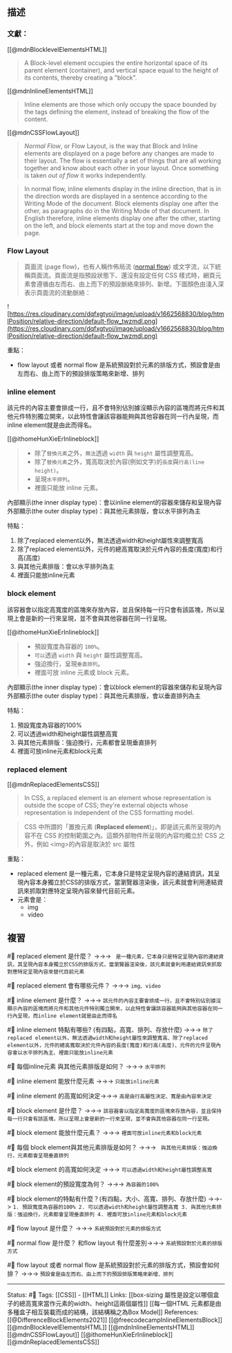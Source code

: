 ## 描述


### 文獻：
[[@mdnBlocklevelElementsHTML]]
> A Block-level element occupies the entire horizontal space of its parent element (container), and vertical space equal to the height of its contents, thereby creating a "block".


[[@mdnInlineElementsHTML]]
> Inline elements are those which only occupy the space bounded by the tags defining the element, instead of breaking the flow of the content.

[[@mdnCSSFlowLayout]]
> _Normal Flow_, or Flow Layout, is the way that Block and Inline elements are displayed on a page before any changes are made to their layout. The flow is essentially a set of things that are all working together and know about each other in your layout. Once something is taken _out of flow_ it works independently.

> In normal flow, inline elements display in the inline direction, that is in the direction words are displayed in a sentence according to the Writing Mode of the document. Block elements display one after the other, as paragraphs do in the Writing Mode of that document. In English therefore, inline elements display one after the other, starting on the left, and block elements start at the top and move down the page.

### Flow Layout 



> 頁面流 (page flow)，也有人稱作佈局流 ([normal flow](https://developer.mozilla.org/zh-CN/docs/Learn/CSS/CSS_layout/normal_flow)) 或文字流，以下統稱頁面流。頁面流是指預設狀態下、還沒有設定任何 CSS 樣式時，網頁元素會遵循由左而右、由上而下的預設脈絡來排列、新增。下圖顏色由淺入深表示頁面流的流動脈絡：

![https://res.cloudinary.com/dqfxgtyoi/image/upload/v1662568830/blog/htmlPosition/relative-direction/default-flow_twzmdl.png](https://res.cloudinary.com/dqfxgtyoi/image/upload/v1662568830/blog/htmlPosition/relative-direction/default-flow_twzmdl.png)

重點：
- flow layout 或者 normal flow 是系統預設對於元素的排版方式，預設會是由左而右、由上而下的預設排版策略來新增、排列

### inline element

該元件的內容主要會排成一行，且不會特別佔別據沒顯示內容的區塊而將元件和其他元件特別獨立開來，以此特性會讓該容器能夠與其他容器在同一行內呈現，而inline element就是由此而得名。


[[@ithomeHunXieErInlineblock]]
> -   除了`替換元素`之外，`無法`透過 `width` 與 `height` 屬性調整寬高。
> -   除了`替換元素`之外，寬高取決於內容(例如文字)的`長度`與`行高(line height)`。
> -   呈現`水平排列`。
> -   裡面只能放 inline 元素。


內部顯示(the inner display type)：會以inline element的容器來儲存和呈現內容
外部顯示(the outer display type)：與其他元素排版，會以水平排列為主


特點：
1. 除了replaced element以外，無法透過width和height屬性來調整寬高
2. 除了replaced element以外，元件的總高寬取決於元件內容的長度(寬度)和行高(高度)
3. 與其他元素排版：會以水平排列為主
4. 裡面只能放inline元素

  
### block element

該容器會以指定高寬度的區塊來存放內容，並且保持每一行只會有該區塊，所以呈現上會是新的一行來呈現，並不會與其他容器在同一行呈現。


[[@ithomeHunXieErInlineblock]]
> -   預設寬度為容器的 `100%`。
> -   `可以`透過 `width` 與 `height` 屬性調整寬高。
> -   強迫換行，呈現`垂直排列`。
> -   裡面可放 inline 元素或 block 元素。


內部顯示(the inner display type)：會以block element的容器來儲存和呈現內容
外部顯示(the outer display type)：與其他元素排版，會以垂直排列為主

特點：
1. 預設寬度為容器的100%
2. 可以透過width和height屬性調整高寬
3. 與其他元素排版：強迫換行，元素都會呈現垂直排列
4. 裡面可放inline元素和block元素


### replaced element
[[@mdnReplacedElementsCSS]]
> In CSS, a replaced element is an element whose representation is outside the scope of CSS; they're external objects whose representation is independent of the CSS formatting model.

> CSS 中所謂的「置換元素 (**Replaced element**)」，即是該元素所呈現的內容不在 CSS 的控制範圍之內。這類外部物件所呈現的內容均獨立於 CSS 之外，例如 \<img\>的內容是取決於 src 屬性

重點：
- replaced element 是一種元素，它本身只是特定呈現內容的連結資訊，其呈現內容本身獨立於CSS的排版方式，當瀏覽器渲染後，該元素就會利用連結資訊來抓取對應特定呈現內容來替代目前元素。
- 元素會是：
	- img
	- video

## 複習

#🧠 replaced element 是什麼？ ->->-> ` 是一種元素，它本身只是特定呈現內容的連結資訊，其呈現內容本身獨立於CSS的排版方式，當瀏覽器渲染後，該元素就會利用連結資訊來抓取對應特定呈現內容來替代目前元素`
<!--SR:!2023-07-13,194,250-->

#🧠 replaced element 會有哪些元件？ ->->-> `img、video`
<!--SR:!2023-07-13,194,250-->

#🧠 inline element 是什麼？ ->->-> `該元件的內容主要會排成一行，且不會特別佔別據沒顯示內容的區塊而將元件和其他元件特別獨立開來，以此特性會讓該容器能夠與其他容器在同一行內呈現，而inline element就是由此而得名`
<!--SR:!2023-07-10,191,250-->

#🧠 inline element 特點有哪些? (有四點，高寬、排列、存放什麼) ->->-> `除了replaced element以外，無法透過width和height屬性來調整寬高、除了replaced element以外，元件的總高寬取決於元件內容的長度(寬度)和行高(高度)、元件的元件呈現內容會以水平排列為主、裡面只能放inline元素`
<!--SR:!2023-07-10,192,250-->


#🧠 每個inline元素 與其他元素排版是如何？ ->->-> `水平排列`
<!--SR:!2023-07-13,194,250-->

#🧠 inline element 能放什麼元素 ->->-> `只能放inline元素`
<!--SR:!2023-06-22,180,250-->

#🧠  inline element 的高寬如何決定->->-> `高是由行高屬性決定、寬是由內容來決定`
<!--SR:!2023-05-26,160,250-->

#🧠 block element 是什麼？ ->->-> `該容器會以指定高寬度的區塊來存放內容，並且保持每一行只會有該區塊，所以呈現上會是新的一行來呈現，並不會與其他容器在同一行呈現。`
<!--SR:!2023-07-02,186,250-->

#🧠 block element 能放什麼元素？ ->->-> `裡面可放inline元素和block元素`
<!--SR:!2023-07-04,187,250-->

#🧠 每個 block element與其他元素排版是如何？ ->->-> ` 與其他元素排版：強迫換行，元素都會呈現垂直排列`
<!--SR:!2023-07-12,193,250-->

#🧠 block element 的高寬如何決定 ->->-> `可以透過width和height屬性調整高寬`
<!--SR:!2023-05-06,55,230-->

#🧠 block element的預設寬度為何？ ->->-> `為容器的100%`
<!--SR:!2023-05-27,163,250-->

#🧠 block element的特點有什麼？(有四點，大小、高寬、排列、存放什麼) ->->-> `1. 預設寬度為容器的100% 2. 可以透過width和height屬性調整高寬 3. 與其他元素排版：強迫換行，元素都會呈現垂直排列 4. 裡面可放inline元素和block元素`
<!--SR:!2023-05-06,149,250-->


#🧠 flow layout 是什麼？ ->->-> `系統預設對於元素的排版方式`
<!--SR:!2023-06-16,173,250-->

#🧠 normal flow 是什麼？ 和flow layout 有什麼差別->->-> `系統預設對於元素的排版方式`
<!--SR:!2023-07-14,194,250-->

#🧠 flow layout 或者 normal flow 是系統預設對於元素的排版方式，預設會如何排？ ->->-> `預設會是由左而右、由上而下的預設排版策略來新增、排列`
<!--SR:!2023-07-14,194,250-->

---
Status: #🌱 
Tags:
[[CSS]] - [[HTML]]
Links:
[[box-sizing 屬性是設定以哪個盒子的總高寬來當作元素的width、height這兩個屬性]]
[[每一個HTML 元素都是由多種盒子相互裝載而成的結構，該結構稱之為Box Model]]
References:
[[@DifferenceBlockElements2021]]
[[@freecodecampInlineElementsBlock]]
[[@mdnBlocklevelElementsHTML]]
[[@mdnInlineElementsHTML]]
[[@mdnCSSFlowLayout]]
[[@ithomeHunXieErInlineblock]]
[[@mdnReplacedElementsCSS]]